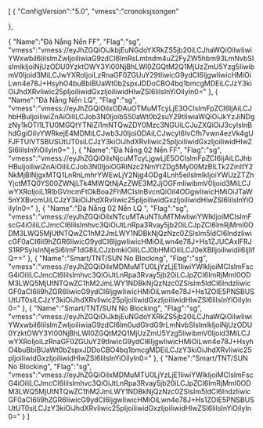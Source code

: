 [
{
"ConfigVersion":"5.0",
"vmess":"cronoksjsongen"

},

{
"Name":"Đà Nẵng Nền FF",
"Flag":"sg",
"vmess":"vmess://eyJhZGQiOiJkbjEuNGdoYXRkZS5jb20iLCJhaWQiOiIwIiwiYWxwbiI6IiIsImZwIjoiIiwiaG9zdCI6ImRsLmtndm4uZ2FyZW5hbm93LmNvbSIsImlkIjoiNjUzODU0YzktOWY3Yi00NjBhLWI0ZGQtM2Q1MjUzZmU5Yzg5IiwibmV0Ijoid3MiLCJwYXRoIjoiLzRnaGF0ZGUuY29tIiwicG9ydCI6IjgwIiwicHMiOiLwn4e78J+HsyhO4buBbiBUaWt0b2spxJDDoCBO4bq1bmcgMDEiLCJzY3kiOiJhdXRvIiwic25pIjoiIiwidGxzIjoiIiwidHlwZSI6IiIsInYiOiIyIn0="
},
{
"Name":"Đà Nẵng Nền LQ",
"Flag":"sg",
"vmess":"vmess://eyJhZGQiOiIxODAuOTMuMTcyLjE3OCIsImFpZCI6IjAiLCJhbHBuIjoiIiwiZnAiOiIiLCJob3N0IjoibS50aWt0b2suY29tIiwiaWQiOiJkYzJiNDgzNy1kOTI1LTU0MGQtYTNiZi1mNTQwZDY0Mzc3NGUiLCJuZXQiOiJ3cyIsInBhdGgiOiIvYWRkejE4MDMiLCJwb3J0IjoiODAiLCJwcyI6IvCfh7vwn4ezVk4gUFJFTUlVTSBUSUtUT0siLCJzY3kiOiJhdXRvIiwic25pIjoiIiwidGxzIjoiIiwidHlwZSI6IiIsInYiOiIyIn0="
},
{
"Name":"Đà Nẵng 02 Nền FF",
"Flag":"sg",
"vmess":"vmess://eyJhZGQiOiIxNjcuMTcyLjgwLjE5OCIsImFpZCI6IjAiLCJhbHBuIjoiIiwiZnAiOiIiLCJob3N0IjoiOGRiNzc2NmYtZDg5My00MzBlLTk2ZmItY2NkMjBlNjgxMTQ1LnRnLmhrYWEwLjY2Njg4ODg4Lnh5eiIsImlkIjoiYWUzZTZhYjctMTQ0YS00ZWNjLTk4MWQtNjAzZWE3M2JjOGFmIiwibmV0Ijoid3MiLCJwYXRoIjoiL1RlbGVncmFtOkBoa2FhMCIsInBvcnQiOiI4ODgwIiwicHMiOiJTaW5nYXBvcmUiLCJzY3kiOiJhdXRvIiwic25pIjoiIiwidGxzIjoiIiwidHlwZSI6IiIsInYiOiIyIn0="
},
{
"Name":"Đà Nẵng 02 Nền LQ ",
"Flag":"sg",
"vmess":"vmess://eyJhZGQiOiIxNTcuMTAuNTIuMTMwIiwiYWlkIjoiMCIsImFscG4iOiIiLCJmcCI6IiIsImhvc3QiOiJtLnRpa3Rvay5jb20iLCJpZCI6ImRjMmI0ODM3LWQ5MjUtNTQwZC1hM2JmLWY1NDBkNjQzNzc0ZSIsIm5ldCI6IndzIiwicGF0aCI6Ii9hZGR6IiwicG9ydCI6IjgwIiwicHMiOiLwn4e78J+Hs1ZJUCAxIFRJS1RPSyIsInNjeSI6ImF1dG8iLCJzbmkiOiIiLCJ0bHMiOiIiLCJ0eXBlIjoiIiwidiI6IjIifQ=="
},
{
"Name":"Smart\/TNT\/SUN No Blocking",
"Flag":"sg",
"vmess":"vmess://eyJhZGQiOiIxMDMuMTU0LjYzLjE1IiwiYWlkIjoiMCIsImFscG4iOiIiLCJmcCI6IiIsImhvc3QiOiJtLnRpa3Rvay5jb20iLCJpZCI6ImRjMmI0ODM3LWQ5MjUtNTQwZC1hM2JmLWY1NDBkNjQzNzc0ZSIsIm5ldCI6IndzIiwicGF0aCI6Ii9hZGR6IiwicG9ydCI6IjgwIiwicHMiOiLwn4e78J+Hs1ZOIE5PNSBUSUtUT0siLCJzY3kiOiJhdXRvIiwic25pIjoiIiwidGxzIjoiIiwidHlwZSI6IiIsInYiOiIyIn0="
},
{
"Name":"Smart\/TNT\/SUN No Blocking",
"Flag":"sg",
"vmess":"vmess://eyJhZGQiOiJkbjEuNGdoYXRkZS5jb20iLCJhaWQiOiIwIiwiYWxwbiI6IiIsImZwIjoiIiwiaG9zdCI6Im0udGlrdG9rLmNvbSIsImlkIjoiNjUzODU0YzktOWY3Yi00NjBhLWI0ZGQtM2Q1MjUzZmU5Yzg5IiwibmV0Ijoid3MiLCJwYXRoIjoiLzRnaGF0ZGUuY29tIiwicG9ydCI6IjgwIiwicHMiOiLwn4e78J+HsyhO4buBbiBUaWt0b2spxJDDoCBO4bq1bmcgMDEiLCJzY3kiOiJhdXRvIiwic25pIjoiIiwidGxzIjoiIiwidHlwZSI6IiIsInYiOiIyIn0="
},
{
"Name":"Smart\/TNT\/SUN No Blocking",
"Flag":"sg",
"vmess":"vmess://eyJhZGQiOiIxMDMuMTU0LjYzLjE1IiwiYWlkIjoiMCIsImFscG4iOiIiLCJmcCI6IiIsImhvc3QiOiJtLnRpa3Rvay5jb20iLCJpZCI6ImRjMmI0ODM3LWQ5MjUtNTQwZC1hM2JmLWY1NDBkNjQzNzc0ZSIsIm5ldCI6IndzIiwicGF0aCI6Ii9hZGR6IiwicG9ydCI6IjgwIiwicHMiOiLwn4e78J+Hs1ZOIE5PNSBUSUtUT0siLCJzY3kiOiJhdXRvIiwic25pIjoiIiwidGxzIjoiIiwidHlwZSI6IiIsInYiOiIyIn0="
}
]
